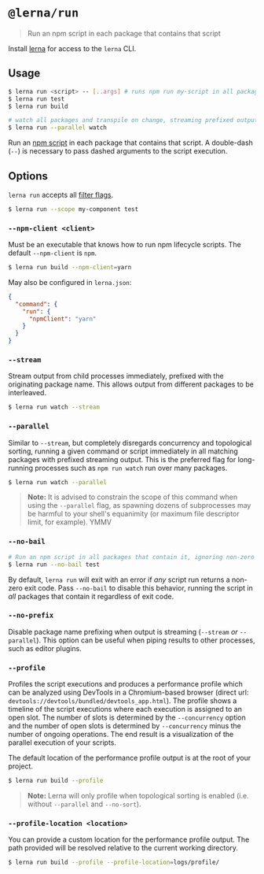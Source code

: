 # `@lerna/run`

> Run an npm script in each package that contains that script

Install [lerna](https://www.npmjs.com/package/lerna) for access to the `lerna`
CLI.

## Usage

```sh
$ lerna run <script> -- [..args] # runs npm run my-script in all packages that have it
$ lerna run test
$ lerna run build

# watch all packages and transpile on change, streaming prefixed output
$ lerna run --parallel watch
```

Run an [npm script](https://docs.npmjs.com/misc/scripts) in each package that
contains that script. A double-dash (`--`) is necessary to pass dashed arguments
to the script execution.

## Options

`lerna run` accepts all
[filter flags](https://www.npmjs.com/package/@lerna/filter-options).

```sh
$ lerna run --scope my-component test
```

### `--npm-client <client>`

Must be an executable that knows how to run npm lifecycle scripts. The default
`--npm-client` is `npm`.

```sh
$ lerna run build --npm-client=yarn
```

May also be configured in `lerna.json`:

```json
{
  "command": {
    "run": {
      "npmClient": "yarn"
    }
  }
}
```

### `--stream`

Stream output from child processes immediately, prefixed with the originating
package name. This allows output from different packages to be interleaved.

```sh
$ lerna run watch --stream
```

### `--parallel`

Similar to `--stream`, but completely disregards concurrency and topological
sorting, running a given command or script immediately in all matching packages
with prefixed streaming output. This is the preferred flag for long-running
processes such as `npm run watch` run over many packages.

```sh
$ lerna run watch --parallel
```

> **Note:** It is advised to constrain the scope of this command when using the
> `--parallel` flag, as spawning dozens of subprocesses may be harmful to your
> shell's equanimity (or maximum file descriptor limit, for example). YMMV

### `--no-bail`

```sh
# Run an npm script in all packages that contain it, ignoring non-zero (error) exit codes
$ lerna run --no-bail test
```

By default, `lerna run` will exit with an error if _any_ script run returns a
non-zero exit code. Pass `--no-bail` to disable this behavior, running the
script in _all_ packages that contain it regardless of exit code.

### `--no-prefix`

Disable package name prefixing when output is streaming (`--stream` _or_
`--parallel`). This option can be useful when piping results to other processes,
such as editor plugins.

### `--profile`

Profiles the script executions and produces a performance profile which can be
analyzed using DevTools in a Chromium-based browser (direct url:
`devtools://devtools/bundled/devtools_app.html`). The profile shows a timeline
of the script executions where each execution is assigned to an open slot. The
number of slots is determined by the `--concurrency` option and the number of
open slots is determined by `--concurrency` minus the number of ongoing
operations. The end result is a visualization of the parallel execution of your
scripts.

The default location of the performance profile output is at the root of your
project.

```sh
$ lerna run build --profile
```

> **Note:** Lerna will only profile when topological sorting is enabled (i.e.
> without `--parallel` and `--no-sort`).

### `--profile-location <location>`

You can provide a custom location for the performance profile output. The path
provided will be resolved relative to the current working directory.

```sh
$ lerna run build --profile --profile-location=logs/profile/
```
